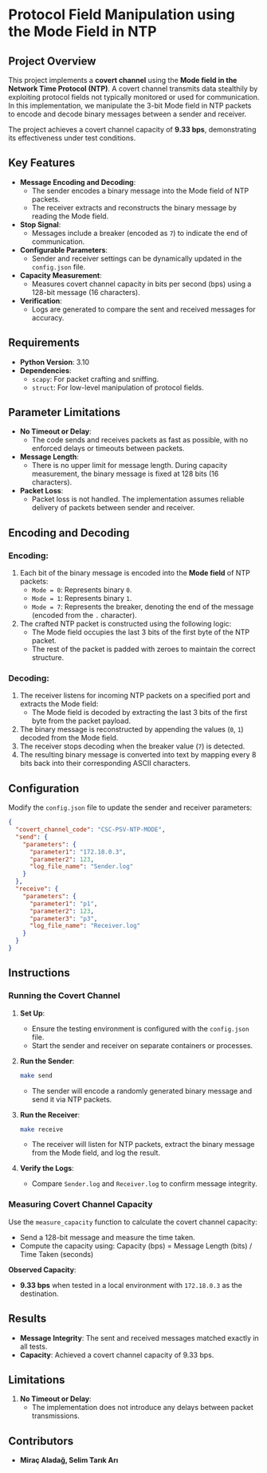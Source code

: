  # Protocol Field Manipulation using the Mode Field in NTP

 ## Project Overview

 This project implements a **covert channel** using the **Mode field in the Network Time Protocol (NTP)**.
 A covert channel transmits data stealthily by exploiting protocol fields not typically monitored or used
 for communication. In this implementation, we manipulate the 3-bit Mode field in NTP packets to encode
 and decode binary messages between a sender and receiver.

 The project achieves a covert channel capacity of **9.33 bps**, demonstrating its effectiveness under test conditions.

 ## Key Features
 - **Message Encoding and Decoding**:
   - The sender encodes a binary message into the Mode field of NTP packets.
   - The receiver extracts and reconstructs the binary message by reading the Mode field.
 - **Stop Signal**:
   - Messages include a breaker (encoded as `7`) to indicate the end of communication.
 - **Configurable Parameters**:
   - Sender and receiver settings can be dynamically updated in the `config.json` file.
 - **Capacity Measurement**:
   - Measures covert channel capacity in bits per second (bps) using a 128-bit message (16 characters).
 - **Verification**:
   - Logs are generated to compare the sent and received messages for accuracy.

 ## Requirements
 - **Python Version**: 3.10
 - **Dependencies**:
   - `scapy`: For packet crafting and sniffing.
   - `struct`: For low-level manipulation of protocol fields.

 ## Parameter Limitations
 - **No Timeout or Delay**:
   - The code sends and receives packets as fast as possible, with no enforced delays or timeouts between packets.
 - **Message Length**:
   - There is no upper limit for message length. During capacity measurement, the binary message is fixed at 128 bits (16 characters).
 - **Packet Loss**:
   - Packet loss is not handled. The implementation assumes reliable delivery of packets between sender and receiver.

 ## Encoding and Decoding

 ### Encoding:
 1. Each bit of the binary message is encoded into the **Mode field** of NTP packets:
    - `Mode = 0`: Represents binary `0`.
    - `Mode = 1`: Represents binary `1`.
    - `Mode = 7`: Represents the breaker, denoting the end of the message (encoded from the `.` character).
 2. The crafted NTP packet is constructed using the following logic:
    - The Mode field occupies the last 3 bits of the first byte of the NTP packet.
    - The rest of the packet is padded with zeroes to maintain the correct structure.

 ### Decoding:
 1. The receiver listens for incoming NTP packets on a specified port and extracts the Mode field:
    - The Mode field is decoded by extracting the last 3 bits of the first byte from the packet payload.
 2. The binary message is reconstructed by appending the values (`0`, `1`) decoded from the Mode field.
 3. The receiver stops decoding when the breaker value (`7`) is detected.
 4. The resulting binary message is converted into text by mapping every 8 bits back into their corresponding ASCII characters.

 ## Configuration
 Modify the `config.json` file to update the sender and receiver parameters:
 ```json
 {
   "covert_channel_code": "CSC-PSV-NTP-MODE",
   "send": {
     "parameters": {
       "parameter1": "172.18.0.3",
       "parameter2": 123,
       "log_file_name": "Sender.log"
     }
   },
   "receive": {
     "parameters": {
       "parameter1": "p1",
       "parameter2": 123,
       "parameter3": "p3",
       "log_file_name": "Receiver.log"
     }
   }
 }
 ```

 ## Instructions

 ### Running the Covert Channel
 1. **Set Up**:
    - Ensure the testing environment is configured with the `config.json` file.
    - Start the sender and receiver on separate containers or processes.

 2. **Run the Sender**:
    ```bash
    make send
    ```
    - The sender will encode a randomly generated binary message and send it via NTP packets.

 3. **Run the Receiver**:
    ```bash
    make receive
    ```
    - The receiver will listen for NTP packets, extract the binary message from the Mode field, and log the result.

 4. **Verify the Logs**:
    - Compare `Sender.log` and `Receiver.log` to confirm message integrity.

 ### Measuring Covert Channel Capacity
 Use the `measure_capacity` function to calculate the covert channel capacity:
 - Send a 128-bit message and measure the time taken.
 - Compute the capacity using: Capacity (bps) = Message Length (bits) / Time Taken (seconds)

 **Observed Capacity**:
 - **9.33 bps** when tested in a local environment with `172.18.0.3` as the destination.

 ## Results
 - **Message Integrity**: The sent and received messages matched exactly in all tests.
 - **Capacity**: Achieved a covert channel capacity of 9.33 bps.

 ## Limitations
 1. **No Timeout or Delay**:
    - The implementation does not introduce any delays between packet transmissions.


 ## Contributors
 - **Miraç Aladağ, Selim Tarık Arı**
